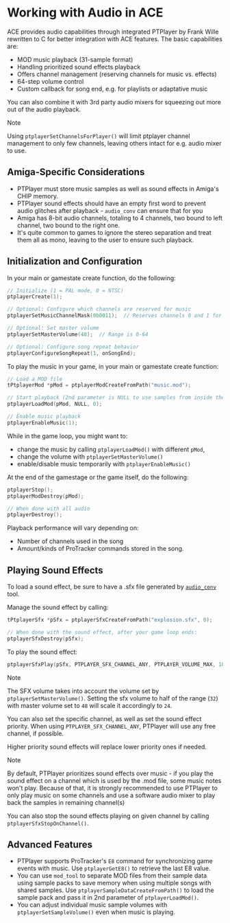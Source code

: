 # Working with Audio in ACE

ACE provides audio capabilities through integrated PTPlayer by Frank Wille rewritten to C for better integration with ACE features.
The basic capabilities are:

- MOD music playback (31-sample format)
- Handling prioritized sound effects playback
- Offers channel management (reserving channels for music vs. effects)
- 64-step volume control
- Custom callback for song end, e.g. for playlists or adaptative music

You can also combine it with 3rd party audio mixers for squeezing out more out of the audio playback.

> [!NOTE]
> Using `ptplayerSetChannelsForPlayer()` will limit ptplayer channel management to only few channels, leaving others intact for e.g. audio mixer to use.

## Amiga-Specific Considerations

- PTPlayer must store music samples as well as sound effects in Amiga's CHIP memory.
- PTPlayer sound effects should have an empty first word to prevent audio glitches after playback - `audio_conv` can ensure that for you
- Amiga has 8-bit audio channels, totaling to 4 channels, two bound to left channel, two bound to the right one.
- It's quite common to games to ignore the stereo separation and treat them all as mono, leaving to the user to ensure such playback.

## Initialization and Configuration

In your main or gamestate create function, do the following:

```c
// Initialize (1 = PAL mode, 0 = NTSC)
ptplayerCreate(1);

// Optional: Configure which channels are reserved for music
ptplayerSetMusicChannelMask(0b0011);  // Reserves channels 0 and 1 for music

// Optional: Set master volume
ptplayerSetMasterVolume(48);  // Range is 0-64

// Optional: Configure song repeat behavior
ptplayerConfigureSongRepeat(1, onSongEnd);
```

To play the music in your game, in your main or gamestate create function:

```c
// Load a MOD file
tPtplayerMod *pMod = ptplayerModCreateFromPath("music.mod");

// Start playback (2nd parameter is NULL to use samples from inside the MOD file, set start position to 0)
ptplayerLoadMod(pMod, NULL, 0);

// Enable music playback
ptplayerEnableMusic(1);
```

While in the game loop, you might want to:

- change the music by calling `ptplayerLoadMod()` with different `pMod`,
- change the volume with `ptplayerSetMasterVolume()`
- enable/disable music temporarily with `ptplayerEnableMusic()`

At the end of the gamestage or the game itself, do the following:

```c
ptplayerStop();
ptplayerModDestroy(pMod);

// When done with all audio
ptplayerDestroy();
```

Playback performance will vary depending on:

- Number of channels used in the song
- Amount/kinds of ProTracker commands stored in the song.

## Playing Sound Effects

To load a sound effect, be sure to have a .sfx file generated by [`audio_conv`](../tools/audio_conv.md) tool.

Manage the sound effect by calling:

```c
tPtplayerSfx *pSfx = ptplayerSfxCreateFromPath("explosion.sfx", 0);

// When done with the sound effect, after your game loop ends:
ptplayerSfxDestroy(pSfx);
```

To play the sound effect:

```c
ptplayerSfxPlay(pSfx, PTPLAYER_SFX_CHANNEL_ANY, PTPLAYER_VOLUME_MAX, 10);
```

> [!NOTE]
> The SFX volume takes into account the volume set by `ptplayerSetMasterVolume()`.
> Setting the sfx volume to half of the range (`32`) with master volume set to `48` will scale it accordingly to `24`.

You can also set the specific channel, as well as set the sound effect priority.
When using `PTPLAYER_SFX_CHANNEL_ANY`, PTPlayer will use any free channel, if possible.

Higher priority sound effects will replace lower priority ones if needed.

> [!NOTE]
> By default, PTPlayer prioritizes sound effects over music - if you play the sound effect on a channel which is used by the .mod file, some music notes won't play.
> Because of that, it is strongly recommended to use PTPlayer to only play music on some channels and use a software audio mixer to play back the samples in remaining channel(s)

You can also stop the sound effects playing on given channel by calling `ptplayerSfxStopOnChannel()`.

## Advanced Features

- PTPlayer supports ProTracker's `E8` command for synchronizing game events with music.
  Use `ptplayerGetE8()` to retrieve the last E8 value.
- You can use `mod_tool` to separate MOD files from their sample data using sample packs to save memory when using multiple songs with shared samples.
  Use `ptplayerSampleDataCreateFromPath()` to load the sample pack and pass it in 2nd parameter of `ptplayerLoadMod()`.
- You can adjust individual music sample volumes with `ptplayerSetSampleVolume()` even when music is playing.
